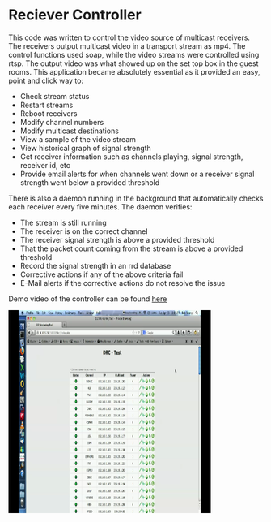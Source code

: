 # Reciever Controller

This code was written to control the video source of multicast receivers.  The receivers output multicast video in a transport stream as mp4.  The control functions used soap, while the video streams were controlled using rtsp.  The output video was what showed up on the set top box in the guest rooms.  This application became absolutely essential as it provided an easy, point and click way to:
- Check stream status
- Restart streams
- Reboot receivers
- Modify channel numbers
- Modify multicast destinations
- View a sample of the video stream
- View historical graph of signal strength
- Get receiver information such as channels playing, signal strength, receiver id, etc
- Provide email alerts for when channels went down or a receiver signal strength went below a provided threshold

There is also a daemon running in the background that automatically checks each receiver every five minutes.  The daemon verifies:
- The stream is still running
- The receiver is on the correct channel
- The receiver signal strength is above a provided threshold
- That the packet count coming from the stream is above a provided threshold
- Record the signal strength in an rrd database
- Corrective actions if any of the above criteria fail
- E-Mail alerts if the corrective actions do not resolve the issue  

Demo video of the controller can be found <a href="https://www.youtube.com/watch?v=y9QqNyipVsg">here</a>

<img src="https://raw.githubusercontent.com/joseph4321/receivercontroller/master/shot1.png" alt="Drawing" style="width: 400px;height: 400px"/>
